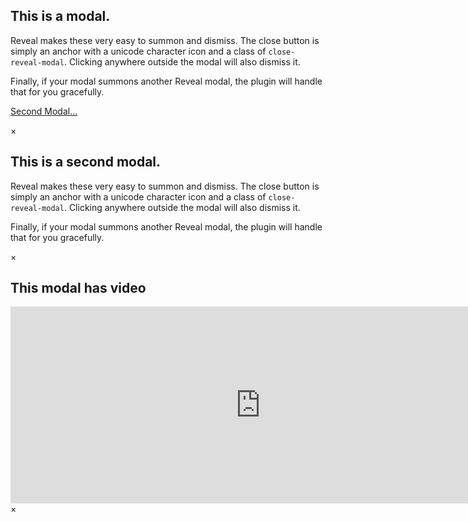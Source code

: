 <!-- Reveal Modals -->
<div id="firstModal" class="reveal-modal">
    <h2>This is a modal.</h2>
    <p>Reveal makes these very easy to summon and dismiss. The close button is simply an anchor with a unicode character icon and a class of <code>close-reveal-modal</code>. Clicking anywhere outside the modal will also dismiss it.</p>
    <p>Finally, if your modal summons another Reveal modal, the plugin will handle that for you gracefully.</p>
    <p><a href="#" data-reveal-id="secondModal" class="secondary button">Second Modal…</a></p>
    <a class="close-reveal-modal">&#215;</a>
</div>
<div id="secondModal" class="reveal-modal">
    <h2>This is a second modal.</h2>
    <p>Reveal makes these very easy to summon and dismiss. The close button is simply an anchor with a unicode character icon and a class of <code>close-reveal-modal</code>. Clicking anywhere outside the modal will also dismiss it.</p>
    <p>Finally, if your modal summons another Reveal modal, the plugin will handle that for you gracefully.</p>
    <a class="close-reveal-modal">&#215;</a>
</div>
<div id="videoModal" class="reveal-modal large">
    <h2>This modal has video</h2>
    <div class="flex-video">
        <iframe width="800" height="315" src="http://www.youtube.com/embed/IkOQw96cfyE" frameborder="0" allowfullscreen></iframe>
    </div>
    <a class="close-reveal-modal">&#215;</a>
</div>